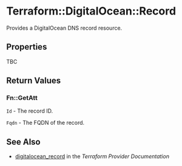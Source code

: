 # Terraform::DigitalOcean::Record

Provides a DigitalOcean DNS record resource.

## Properties

TBC

## Return Values

### Fn::GetAtt

`Id` - The record ID.

`Fqdn` - The FQDN of the record.

## See Also

* [digitalocean_record](https://www.terraform.io/docs/providers/digitalocean/r/record.html) in the _Terraform Provider Documentation_